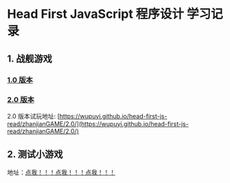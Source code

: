 # Head First JavaScript 程序设计  学习记录

## 1. 战舰游戏

### [1.0 版本](zhanjianGAME/1.0)

### [2.0 版本](zhanjianGAME/2.0)

2.0 版本试玩地址: [https://wupuyi.github.io/head-first-js-read/zhanjianGAME/2.0/](https://wupuyi.github.io/head-first-js-read/zhanjianGAME/2.0/)

## 2. 测试小游戏

地址：[点我！！！点我！！！点我！！！]()
